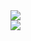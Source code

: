 <a href="https://github.com/anuraghazra/github-readme-stats">
  <img align="center" src="https://github-readme-stats.vercel.app/api?username=ProfessorQu&show_icons=true&theme=tokyonight" />
</a>
<br>
<a href="https://github.com/anuraghazra/github-readme-stats">
  <img align="center" src="https://github-readme-stats.vercel.app/api/top-langs/?username=ProfessorQu&count_private=true&layout=compact&theme=tokyonight" />
</a>

<!---
ProfessorQu/ProfessorQu is a ✨ special ✨ repository because its `README.md` (this file) appears on your GitHub profile.
You can click the Preview link to take a look at your changes.
--->
